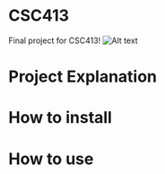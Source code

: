 # CSC413
 Final project for CSC413!
![Alt text](relative%20logo.png?raw=true "Title")
# Project Explanation



# How to install


# How to use